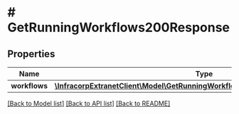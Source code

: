 # # GetRunningWorkflows200Response

## Properties

Name | Type | Description | Notes
------------ | ------------- | ------------- | -------------
**workflows** | [**\InfracorpExtranetClient\Model\GetRunningWorkflows200ResponseWorkflowsInner[]**](GetRunningWorkflows200ResponseWorkflowsInner.md) |  | [optional]

[[Back to Model list]](../../README.md#models) [[Back to API list]](../../README.md#endpoints) [[Back to README]](../../README.md)

